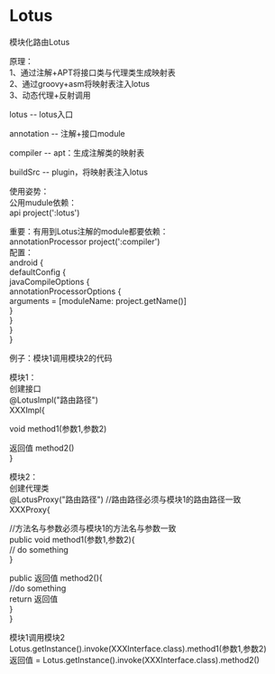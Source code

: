 # Lotus
模块化路由Lotus
  
原理：  
1、通过注解+APT将接口类与代理类生成映射表  
2、通过groovy+asm将映射表注入lotus  
3、动态代理+反射调用
    
lotus -- lotus入口  
    
annotation -- 注解+接口module  
  
compiler -- apt：生成注解类的映射表  
  
buildSrc -- plugin，将映射表注入lotus  
  
使用姿势：  
公用mudule依赖：  
api project(':lotus')  
  
重要：有用到Lotus注解的module都要依赖：  
annotationProcessor project(':compiler')  
配置：  
android {  
  defaultConfig {  
      javaCompileOptions {  
          annotationProcessorOptions {  
              arguments = [moduleName: project.getName()]  
          }  
      }  
  }  
}  
  
  
例子：模块1调用模块2的代码  

模块1：  
创建接口  
@LotusImpl("路由路径")  
XXXImpl{  
    
  void method1(参数1,参数2)  
    
  返回值 method2()  
}    
    
模块2：    
创建代理类  
@LotusProxy("路由路径")  //路由路径必须与模块1的路由路径一致  
XXXProxy{  
  
  //方法名与参数必须与模块1的方法名与参数一致  
  public void method1(参数1,参数2){  
      // do something  
  }  
    
  public 返回值 method2(){  
     //do something  
     return 返回值  
  }  
}  
    
  
模块1调用模块2  
Lotus.getInstance().invoke(XXXInterface.class).method1(参数1,参数2)  
返回值 = Lotus.getInstance().invoke(XXXInterface.class).method2()  
  
  
